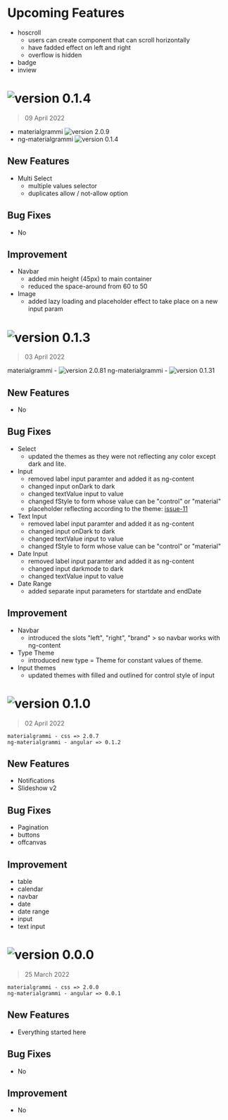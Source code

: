 # Upcoming Features
- hoscroll
    - users can create component that can scroll horizontally
    - have fadded effect on left and right
    - overflow is hidden
- badge
- inview

# ![version 0.1.4](https://img.shields.io/badge/version-1.4-green)
> 09 April 2022

- materialgrammi ![version 2.0.9](https://img.shields.io/badge/version-2.0.9-blue)
- ng-materialgrammi ![version 0.1.4](https://img.shields.io/badge/version-0.1.4-blue)

## New Features
- Multi Select
    - multiple values selector
    - duplicates allow / not-allow option

## Bug Fixes
- No

## Improvement
- Navbar
    - added min height (45px) to main container
    - reduced the space-around from 60 to 50
- Image
    - added lazy loading and placeholder effect to take place on a new input param


# ![version 0.1.3](https://img.shields.io/badge/version-1.3-green)
> 03 April 2022

materialgrammi - ![version 2.0.81](https://img.shields.io/badge/version-2.0.8-blue)
ng-materialgrammi - ![version 0.1.31](https://img.shields.io/badge/version-0.1.3-blue)

## New Features
- No

## Bug Fixes
- Select
    - updated the themes as they were not reflecting any color except dark and lite.
- Input
    - removed label input paramter and added it as ng-content
    - changed input onDark to dark
    - changed textValue input to value
    - changed fStyle to form whose value can be "control" or "material"
    - placeholder reflecting according to the theme: [issue-11](https://github.com/ashbeelghouri/materialgrammi/issues/11)
- Text Input
    - removed label input paramter and added it as ng-content
    - changed input onDark to dark
    - changed textValue input to value
    - changed fStyle to form whose value can be "control" or "material"
- Date Input
    - removed label input paramter and added it as ng-content
    - changed input darkmode to dark
    - changed textValue input to value
- Date Range
    - added separate input parameters for startdate and endDate

## Improvement
- Navbar
    - introduced the slots "left", "right", "brand" > so navbar works with ng-content
- Type Theme
    - introduced new type = Theme for constant values of theme.
- Input themes
    - updated themes with filled and outlined for control style of input

# ![version 0.1.0](https://img.shields.io/badge/version-1.1-green)
> 02 April 2022

```
materialgrammi - css => 2.0.7
ng-materialgrammi - angular => 0.1.2
```
## New Features
- Notifications
- Slideshow v2

## Bug Fixes
- Pagination
- buttons
- offcanvas

## Improvement
- table
- calendar
- navbar
- date
- date range
- input
- text input



# ![version 0.0.0](https://img.shields.io/badge/version-1.0-green)
> 25 March 2022

```
materialgrammi - css => 2.0.0
ng-materialgrammi - angular => 0.0.1
```
## New Features
- Everything started here
## Bug Fixes
- No
## Improvement
- No